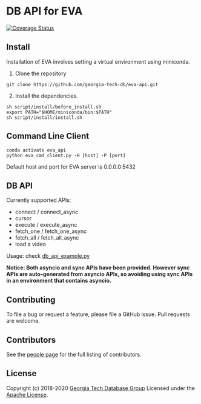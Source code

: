 # DB API for EVA

[![Coverage Status](https://coveralls.io/repos/github/georgia-tech-db/eva-api/badge.svg?branch=test)](https://coveralls.io/github/georgia-tech-db/eva-api?branch=test)

## Install

Installation of EVA involves setting a virtual environment using miniconda.

1. Clone the repository
```shell
git clone https://github.com/georgia-tech-db/eva-api.git
```

2. Install the dependencies.
```shell
sh script/install/before_install.sh
export PATH="$HOME/miniconda/bin:$PATH"
sh script/install/install.sh
```

## Command Line Client

```shell
conda activate eva_api
python eva_cmd_client.py -H [host] -P [port]
```
Default host and port for EVA server is 0.0.0.0:5432

## DB API
Currently supported APIs:
- connect / connect_async
- cursor
- execute / execute_async
- fetch_one / fetch_one_async
- fetch_all / fetch_all_async
- load a video

Usage: check [db_api_example.py](db_api_example.py)

**Notice: Both asyncio and sync APIs have been provided. However sync APIs are auto-generated from asyncio APIs,
so avoiding using sync APIs in an environment that contains asyncio.**

## Contributing

To file a bug or request a feature, please file a GitHub issue. Pull requests are welcome.

## Contributors

See the [people page](https://github.com/georgia-tech-db/eva/graphs/contributors) for the full listing of contributors.

## License
Copyright (c) 2018-2020 [Georgia Tech Database Group](http://db.cc.gatech.edu/)
Licensed under the [Apache License](LICENSE).
